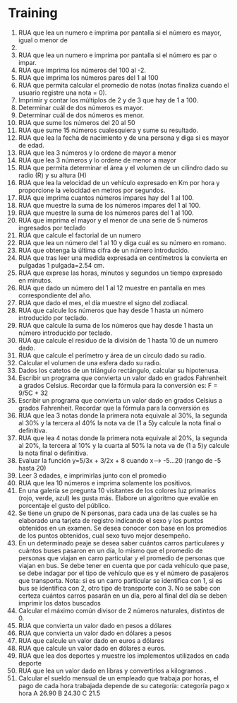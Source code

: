 # Training


1. RUA que lea un numero e imprima por pantalla si el número es mayor, igual o menor de 
0.
2. RUA que lea un numero e imprima por pantalla si el número es par o impar.
3. RUA que imprima los números del 100 al -2.
4. RUA que imprima los números pares del 1 al 100
5. RUA que permita calcular el promedio de notas (notas finaliza cuando el usuario registre 
una nota = 0).
6. Imprimir y contar los múltiplos de 2 y de 3 que hay de 1 a 100.
7. Determinar cuál de dos números es mayor.
8. Determinar cuál de dos números es menor.
9. RUA que sume los números del 20 al 50
10. RUA que sume 15 números cualesquiera y sume su resultado.
11. RUA que lea la fecha de nacimiento y de una persona y diga si es mayor de edad.
12. RUA que lea 3 números y lo ordene de mayor a menor
13. RUA que lea 3 números y lo ordene de menor a mayor
14. RUA que permita determinar el área y el volumen de un cilindro dado su radio (R) y su 
altura (H)
15. RUA que lea la velocidad de un vehículo expresado en Km por hora y proporcione la 
velocidad en metros por segundos.
16. RUA que imprima cuantos números impares hay del 1 al 100.
17. RUA que muestre la suma de los números impares del 1 al 100.
18. RUA que muestre la suma de los números pares del 1 al 100.
19. RUA que imprima el mayor y el menor de una serie de 5 números ingresados por teclado
20. RUA que calcule el factorial de un numero
21. RUA que lea un número del 1 al 10 y diga cuál es su número en romano.
22. RUA que obtenga la última cifra de un número introducido.
23. RUA que tras leer una medida expresada en centímetros la convierta en pulgadas 1 
pulgada=2.54 cm.
24. RUA que exprese las horas, minutos y segundos un tiempo expresado en minutos.
25. RUA que dado un número del 1 al 12 muestre en pantalla en mes correspondiente del 
año.
26. RUA que dado el mes, el día muestre el signo del zodiacal.
27. RUA que calcule los números que hay desde 1 hasta un número introducido por teclado.
28. RUA que calcule la suma de los números que hay desde 1 hasta un número introducido 
por teclado.
29. RUA que calcule el residuo de la división de 1 hasta 10 de un numero dado.
30. RUA que calcule el perímetro y área de un círculo dado su radio.
31. Calcular el volumen de una esfera dado su radio.
32. Dados los catetos de un triángulo rectángulo, calcular su hipotenusa.
33. Escribir un programa que convierta un valor dado en grados Fahrenheit a grados 
Celsius. Recordar que la fórmula para la conversión es: F = 9/5C + 32
34. Escribir un programa que convierta un valor dado en grados Celsius a grados 
Fahrenheit. Recordar que la fórmula para la conversión es
35. RUA que lea 3 notas donde la primera nota equivale al 30%, la segunda al 30% y la tercera 
al 40% la nota va de (1 a 5)y calcule la nota final o definitiva.
36. RUA que lea 4 notas donde la primera nota equivale al 20%, la segunda al 20%, la tercera 
al 10% y la cuarta al 50% la nota va de (1 a 5)y calcule la nota final o definitiva.
37. Evaluar la función y=5/3x + 3/2x + 8 cuando x–> -5…20 (rango de -5 hasta 20)
38. Leer 3 edades, e imprimirlas junto con el promedio
39. RUA que lea 10 números e imprima solamente los positivos.
40. En una galería se pregunta 10 visitantes de los colores luz primarios (rojo, verde, azul) les 
gusta más. Elabore un algoritmo que evalúe en porcentaje el gusto del público.
41. Se tiene un grupo de N personas, para cada una de las cuales se ha elaborado una tarjeta 
de registro indicando el sexo y los puntos obtenidos en un examen. Se desea conocer con 
base en los promedios de los puntos obtenidos, cual sexo tuvo mejor desempeño.
42. En un determinado peaje se desea saber cuántos carros particulares y cuántos buses pasaron 
en un día, lo mismo que el promedio de personas que viajan en carro particular y el promedio 
de personas que viajan en bus. Se debe tener en cuenta que por cada vehículo que pase, se 
debe indagar por el tipo de vehículo que es y el número de pasajeros que transporta. 
Nota: si es un carro particular se identifica con 1, si es bus se identifica con 2, otro tipo de 
transporte con 3. No se sabe con certeza cuántos carros pasarán en un día, pero al final del día 
se deben imprimir los datos buscados
43. Calcular el máximo común divisor de 2 números naturales, distintos de 0.
44. RUA que convierta un valor dado en pesos a dólares
45. RUA que convierta un valor dado en dólares a pesos
46. RUA que calcule un valor dado en euros a dólares
47. RUA que calcule un valor dado en dólares a euros.
48. RUA que lea dos deportes y muestre los implementos utilizados en cada deporte
49. RUA que lea un valor dado en libras y convertirlos a kilogramos .
50. Calcular el sueldo mensual de un empleado que trabaja por horas, el pago de cada hora 
trabajada depende de su categoría:
categoría pago x hora
 A 26.90 
 B 24.30 
 C 21.5
